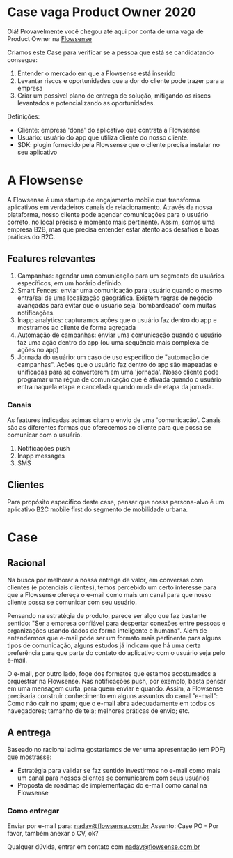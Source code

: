 # Case vaga Product Owner 2020

Olá! Provavelmente você chegou até aqui por conta de uma vaga de Product Owner na [Flowsense](https://flowsense.com.br/)

Criamos este Case para verificar se a pessoa que está se candidatando consegue:

1. Entender o mercado em que a Flowsense está inserido
2. Levantar riscos e oportunidades que a dor do cliente pode trazer para a empresa
3. Criar um possível plano de entrega de solução, mitigando os riscos levantados e potencializando as oportunidades.

Definições:

- Cliente: empresa 'dona' do aplicativo que contrata a Flowsense
- Usuário: usuário do app que utiliza cliente do nosso cliente.
- SDK: plugin fornecido pela Flowsense que o cliente precisa instalar no seu aplicativo

# A Flowsense
A Flowsense é uma startup de engajamento mobile que transforma aplicativos em verdadeiros canais de relacionamento. Através da nossa plataforma, nosso cliente pode agendar comunicações para o usuário correto, no local preciso e momento mais pertinente.
Assim, somos uma empresa B2B, mas que precisa entender estar atento aos desafios e boas práticas do B2C.

## Features relevantes
1. Campanhas: agendar uma comunicação para um segmento de usuários específicos, em um horário definido. 
2. Smart Fences: enviar uma comunicação para usuário quando o mesmo entra/sai de uma localização geográfica. Existem regras de negócio avançadas para evitar que o usuário seja 'bombardeado' com muitas notificações.
3. Inapp analytics: capturamos ações que o usuário faz dentro do app e mostramos ao cliente de forma agregada
4. Automação de campanhas: enviar uma comunicação quando o usuário faz uma ação dentro do app (ou uma sequência mais complexa de ações no app)
5. Jornada do usuário: um caso de uso específico de "automação de campanhas". Ações que o usuário faz dentro do app são mapeadas e unificadas para se converterem em uma 'jornada'. Nosso cliente pode programar uma régua de comunicação que é ativada quando o usuário entra naquela etapa e cancelada quando muda de etapa da jornada.

### Canais
As features indicadas acimas citam o envio de uma 'comunicação'. Canais são as diferentes formas que oferecemos ao cliente para que possa se comunicar com o usuário.

1. Notificações push
2. Inapp messages
3. SMS

## Clientes
Para propósito específico deste case, pensar que nossa persona-alvo é um aplicativo B2C mobile first do segmento de mobilidade urbana.

# Case
## Racional
Na busca por melhorar a nossa entrega de valor, em conversas com clientes (e potenciais clientes), temos percebido um certo interesse para que a Flowsense ofereça o e-mail como mais um canal para que nosso cliente possa se comunicar com seu usuário. 

Pensando na estratégia de produto, parece ser algo que faz bastante sentido: "Ser a empresa confiável para despertar conexões entre pessoas e organizações usando dados de forma inteligente e humana". Além de entendermos que e-mail pode ser um formato mais pertinente para alguns tipos de comunicação, alguns estudos já indicam que há uma certa preferência para que parte do contato do aplicativo com o usuário seja pelo e-mail.

O e-mail, por outro lado, foge dos formatos que estamos acostumados a orquestrar na Flowsense. Nas notificações push, por exemplo, basta pensar em uma mensagem curta, para quem enviar e quando. Assim, a Flowsense precisaria construir conhecimento em alguns assuntos do canal "e-mail": Como não cair no spam; que o e-mail abra adequadamente em todos os navegadores; tamanho de tela; melhores práticas de envio; etc.

## A entrega
Baseado no racional acima gostaríamos de ver uma apresentação (em PDF) que mostrasse:

- Estratégia para validar se faz sentido investirmos no e-mail como mais um canal para nossos clientes se comunicarem com seus usuários
- Proposta de roadmap de implementação do e-mail como canal na Flowsense

### Como entregar
Enviar por e-mail para: nadav@flowsense.com.br
Assunto: Case PO - <inserir teu nome completo>
Por favor, também anexar o CV, ok?



Qualquer dúvida, entrar em contato com nadav@flowsense.com.br

